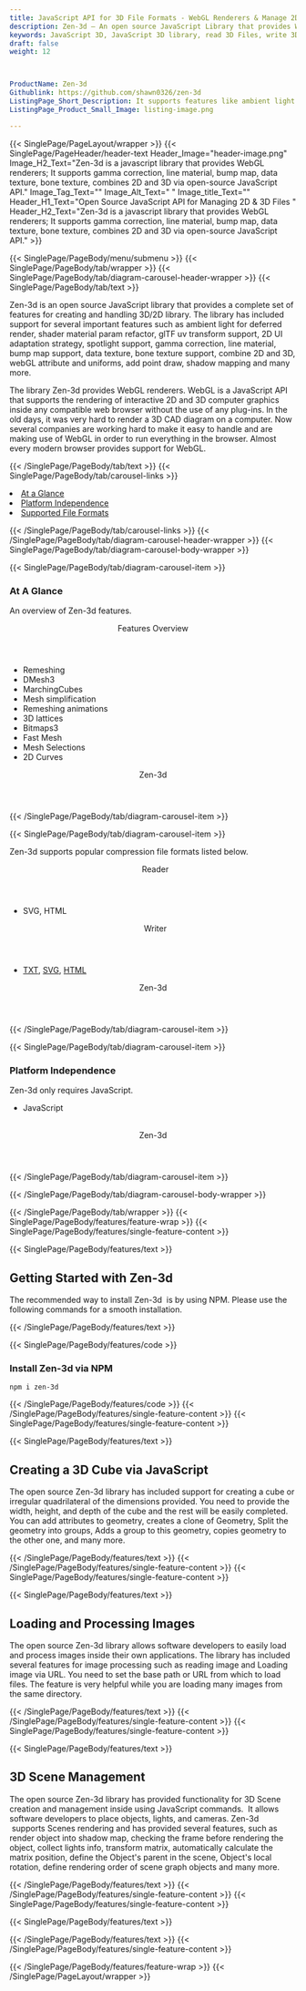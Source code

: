 ```yaml
---
title: JavaScript API for 3D File Formats - WebGL Renderers & Manage 2D/3D
description: Zen-3d – An open source JavaScript Library that provides WebGL renderers; It supports gamma correction, line material, data texture, bone texture, combines 2D.
keywords: JavaScript 3D, JavaScript 3D library, read 3D Files, write 3D Files, convert 3D Files, Open Source 3D library, Render 3D files, Open Source JS Library, render 3D WebGL, read FBX files, read 3D Collada Files, combine 2D and 3D, WebGL renderers
draft: false
weight: 12



ProductName: Zen-3d
Githublink: https://github.com/shawn0326/zen-3d
ListingPage_Short_Description: It supports features like ambient light for deferred render, shader material param refactor, glTF uv transform support, 2D UI adaptation, and much more.
ListingPage_Product_Small_Image: listing-image.png 

---
```


{{< SinglePage/PageLayout/wrapper >}}
{{< SinglePage/PageHeader/header-text
Header_Image="header-image.png"
Image_H2_Text="Zen-3d is a javascript library that provides WebGL renderers; It supports gamma correction, line material, bump map, data texture, bone texture, combines 2D and 3D via open-source JavaScript API."
Image_Tag_Text=""
Image_Alt_Text=" "
Image_title_Text=""
Header_H1_Text="Open Source JavaScript API for Managing 2D & 3D Files "
Header_H2_Text="Zen-3d is a javascript library that provides WebGL renderers; It supports gamma correction, line material, bump map, data texture, bone texture, combines 2D and 3D via open-source JavaScript API." >}}

{{< SinglePage/PageBody/menu/submenu >}}
{{< SinglePage/PageBody/tab/wrapper >}}
{{< SinglePage/PageBody/tab/diagram-carousel-header-wrapper >}}
{{< SinglePage/PageBody/tab/text >}}



<p>Zen-3d is an open source JavaScript library that provides a complete set of features for creating and handling 3D/2D library. The library has included support for several important features such as ambient light for deferred render, shader material param refactor, glTF uv transform support, 2D UI adaptation strategy, spotlight support, gamma correction, line material, bump map support, data texture, bone texture support, combine 2D and 3D, webGL attribute and uniforms, add point draw, shadow mapping and many more.</p>
<p>The library Zen-3d provides WebGL renderers. WebGL is a JavaScript API that supports the rendering of interactive 2D and 3D computer graphics inside any compatible web browser without the use of any plug-ins. In the old days, it was very hard to render a 3D CAD diagram on a computer. Now several companies are working hard to make it easy to handle and are making use of WebGL in order to run everything in the browser. Almost every modern browser provides support for WebGL.</p>

{{< /SinglePage/PageBody/tab/text >}}
{{< SinglePage/PageBody/tab/carousel-links >}}

<li data-target="#diagramcarousel" data-slide-to="0"><a href="#">At a Glance</a></li>
<li data-target="#diagramcarousel" data-slide-to="2"><a href="#">Platform Independence</a></li>
<li data-target="#diagramcarousel" data-slide-to="1"><a class="activetab" href="#">Supported File Formats</a></li>


{{< /SinglePage/PageBody/tab/carousel-links >}}
{{< /SinglePage/PageBody/tab/diagram-carousel-header-wrapper >}}
{{< SinglePage/PageBody/tab/diagram-carousel-body-wrapper >}}

{{< SinglePage/PageBody/tab/diagram-carousel-item >}}
<h3>At A Glance</h3>
<p>An overview of Zen-3d features.</p>
<div class="diagram1 d1-poi">
<div class="d1-row">
<div class="d1-col d1-right"><header>Features Overview</header>
<ul>
<li>Remeshing</li>
<li>DMesh3</li>
<li>MarchingCubes</li>
<li>Mesh simplification</li>
<li>Remeshing animations</li>
<li>3D lattices</li>
<li>Bitmaps3</li>
<li>Fast Mesh</li>
<li>Mesh Selections</li>
<li>2D Curves</li>
</ul>
</div>
</div>
<div class="d1-logo" style="border: none;"><!--<img src='listing-image.png' alt="Compression APIs for .NET" />--><header>Zen-3d</header><footer><small></small></footer></div>
<!--/logo--></div>
<!--/diagram1-->
{{< /SinglePage/PageBody/tab/diagram-carousel-item >}}

{{< SinglePage/PageBody/tab/diagram-carousel-item >}}
<p>Zen-3d supports popular compression file formats listed below.</p>
<div class="diagram1 d2  d1-poi">
<div class="d1-row">
<div class="d1-col d1-left"><header><i class="fa fa-arrows-v "> </i> Reader</header>
<ul>
<li>SVG, HTML</li>
</ul>
</div>
<!--/left-->
<div class="d1-col d1-right"><header><i class="fa  fa-long-arrow-down"> </i> Writer</header>
<ul>
<li><a href="https://wiki.fileformat.com/word-processing/txt/">TXT</a>, <a href="https://wiki.fileformat.com/page-description-language/svg/">SVG</a>, <a href="https://wiki.fileformat.com/web/html/">HTML</a></li>
</ul>
</div>
<!--/right--></div>
<!--/row-->
<div class="d1-logo" style="border: none;"><!--<img src='listing-image.png' alt="Compression APIs for .NET" />--><header>Zen-3d</header><footer><small></small></footer></div>
<!--/logo--></div>
<!--/diagram2-->
{{< /SinglePage/PageBody/tab/diagram-carousel-item >}}

{{< SinglePage/PageBody/tab/diagram-carousel-item >}}
<h3>Platform Independence</h3>
<p>Zen-3d only requires JavaScript.</p>
<div class="diagram1 d1-poi">
<div class="d1-row">
<div class="d1-col d1-left">
<ul>
<li>JavaScript</li>
</ul>
</div>
<!--/left-->
<div class="d1-col d1-right"> </div>
<!--/right--></div>
<!--/row-->
<div class="d1-logo" style="border: none;"><!--<img src='listing-image.png' alt="Compression APIs for .NET" />--><header>Zen-3d</header><footer><small></small></footer></div>
<!--/logo--></div>
<!--/diagram2 -->
{{< /SinglePage/PageBody/tab/diagram-carousel-item >}}

{{< /SinglePage/PageBody/tab/diagram-carousel-body-wrapper >}}

{{< /SinglePage/PageBody/tab/wrapper >}}
{{< SinglePage/PageBody/features/feature-wrap >}}
{{< SinglePage/PageBody/features/single-feature-content >}}

{{< SinglePage/PageBody/features/text >}}
<h2 class="h2title">Getting Started with Zen-3d</h2>
<p>The recommended way to install Zen-3d  is by using NPM. Please use the following commands for a smooth installation.</p>
{{< /SinglePage/PageBody/features/text >}}

{{< SinglePage/PageBody/features/code >}}
<h3>Install Zen-3d via NPM</h3>
<pre><code class="html">npm i zen-3d </code></pre>

{{< /SinglePage/PageBody/features/code >}}
{{< /SinglePage/PageBody/features/single-feature-content >}}
{{< SinglePage/PageBody/features/single-feature-content >}}

{{< SinglePage/PageBody/features/text >}}
<h2 class="h2title">Creating a 3D Cube via JavaScript</h2>
<p>The open source Zen-3d library has included support for creating a cube or irregular quadrilateral of the dimensions provided. You need to provide the width, height, and depth of the cube and the rest will be easily completed. You can add attributes to geometry, creates a clone of Geometry, Split the geometry into groups, Adds a group to this geometry, copies geometry to the other one, and many more.</p>

{{< /SinglePage/PageBody/features/text >}}
{{< /SinglePage/PageBody/features/single-feature-content >}}
{{< SinglePage/PageBody/features/single-feature-content >}}

{{< SinglePage/PageBody/features/text >}}
<h2 class="h2title">Loading and Processing Images</h2>
<p>The open source Zen-3d library allows software developers to easily load and process images inside their own applications. The library has included several features for image processing such as reading image and Loading image via URL. You need to set the base path or URL from which to load files. The feature is very helpful while you are loading many images from the same directory.</p>
{{< /SinglePage/PageBody/features/text >}}
{{< /SinglePage/PageBody/features/single-feature-content >}}
{{< SinglePage/PageBody/features/single-feature-content >}}

{{< SinglePage/PageBody/features/text >}}
<h2 class="h2title">3D Scene Management</h2>
<p>The open source Zen-3d library has provided functionality for 3D Scene creation and management inside using JavaScript commands.  It allows software developers to place objects, lights, and cameras. Zen-3d  supports Scenes rendering and has provided several features, such as render object into shadow map, checking the frame before rendering the object, collect lights info, transform matrix, automatically calculate the matrix position, define the Object's parent in the scene, Object's local rotation, define rendering order of scene graph objects and many more.</p>

{{< /SinglePage/PageBody/features/text >}}
{{< /SinglePage/PageBody/features/single-feature-content >}}
{{< SinglePage/PageBody/features/single-feature-content >}}

{{< SinglePage/PageBody/features/text >}}
 


{{< /SinglePage/PageBody/features/text >}}
{{< /SinglePage/PageBody/features/single-feature-content >}}

{{< /SinglePage/PageBody/features/feature-wrap >}}
{{< /SinglePage/PageLayout/wrapper >}}
